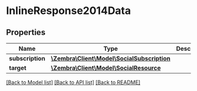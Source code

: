 # InlineResponse2014Data

## Properties
Name | Type | Description | Notes
------------ | ------------- | ------------- | -------------
**subscription** | [**\Zembra\Client\Model\SocialSubscription**](SocialSubscription.md) |  | [optional] 
**target** | [**\Zembra\Client\Model\SocialResource**](SocialResource.md) |  | [optional] 

[[Back to Model list]](../../README.md#documentation-for-models) [[Back to API list]](../../README.md#documentation-for-api-endpoints) [[Back to README]](../../README.md)

